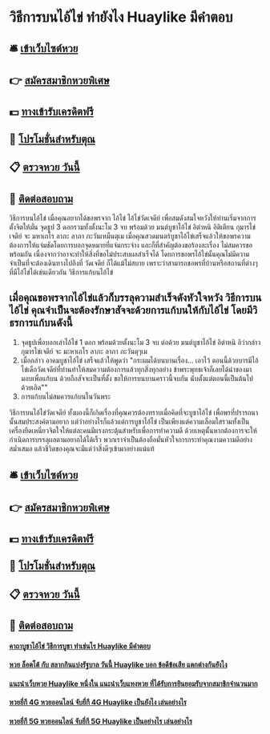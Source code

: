 # วิธีการบนไอ้ไข่ ทำยังไง Huaylike มีคำตอบ

## 🛎 [เข้าเว็บไซต์หวย](https://bit.ly/3BJo5UR)
## 👉 [สมัครสมาชิกหวยพิเศษ](https://bit.ly/3BJo5UR)
## 💵 [ทางเข้ารับเครดิตฟรี](https://bit.ly/3Dto3BX)
## 👑 [โปรโมชั่นสำหรับตุณ](https://bit.ly/3Dto3BX)
## 📋 [ตรวจหวย วันนี้](https://bit.ly/3Dto3BX)
## 📱 [ติดต่อสอบถาม](https://bit.ly/3Dto3BX)

วิธีการบนไอ้ไข่ เมื่อคุณอยากได้ขอพรจาก ไอ้ไข่ ไอ้ไข่วัดเจดีย์ เพื่อสมดังสมใจหวังให้ท่านเริ่มจากการตั้งจิตให้มั่น จุดธูป 3 ดอกรวมทั้งตั้งนะโม 3 จบ พร้อมด้วย มนต์บูชาไอ้ไข่ อิตำหนิ อิติเตียน กุมารไข่เจดีย์ จะ มหาเถโร ลาภะ ลาภา ภะวันเหม็นตุเม เมื่อคุณสวดมนตร์บูชาไอ้ไข่เสร็จแล้วให้ขอพรความต้องการให้แจ่มชัดโดยการบอกจุดหมายที่แจ่มกระจ่าง และก็ที่สำคัญต้องขอร้องละเรื่อง ไม่สมควรขอพร้อมกัน เนื่องจากว่าอาจะทำให้สิ่งที่ขอไม่ประสบผลสำเร็จได้ โดยการขอพรไอ้ไข่นั้นคุณไม่มีความจำเป็นที่จะต้องเดินทางไปถึงที่ วัดเจดีย์ ก็ได้แม้ไม่สบาย เพราะว่าสามารถขอพรที่บ้านหรือสถานที่ต่างๆที่มีไอ้ไข่ได้เช่นเดียวกัน
วิธีการแก้บนไอ้ไข่

## เมื่อคุณขอพรจากไอ้ไข่แล้วก็บรรลุความสำเร็จดังหัวใจหวัง วิธีการบนไอ้ไข่ คุณจำเป็นจะต้องรักษาสัจจะด้วยการแก้บนให้กับไอ้ไข่ โดยมีวิธรการแก้บนดังนี้
1. จุดธูปเพื่อบอกเล่าไอ้ไข่ 1 ดอก พร้อมด้วยตั้งนะโม 3 จบ ต่อด้วย มนต์บูชาไอ้ไข่ อิตำหนิ อิว่ากล่าว กุมารไข่เจดีย์ จะ มะหาเถโร ลาภะ ลาภา ภะวันตุๆเม
2. เมื่อกล่าว อาคมบูชาไอ้ไข่ เสร็จแล้วให้พูดว่า "กระผมได้บนบานเรื่อง… เอาไว้ ตอนนี้ด้วยบารมีไอ้ไข่เด็กวัดเจดีย์ที่ท่านทำให้สมความต้องการแล้วทุกสิ่งทุกอย่าง ข้าพระพุทธเจ้าก็เลยได้นำของมามอบเพื่อแก้บน ด้วยถือสัจจะเป็นที่ตั้ง ขอให้การบนบานคราวนี้จบกัน นับตั้งแต่ตอนนี้เป็นต้นไปด้วยเถิด""
3. การแก้บนไม่สมควรแก้บนในวันพระ

วิธีการบนไอ้ไข่วัดเจดีย์ ทั้งผองนี้ก็เกิดเรื่องที่คุณควรต้องทราบเมื่อคิดที่จะบูชาไอ้ไข่ เพื่อพรที่ปรารถนานั้นสมประสงค์ตามอยาก แต่ว่าอย่างไรก็แล้วแต่การบูชาไอ้ไข่ เป็นเพียงแต่ความเลื่อมใสรวมทั้งเป็นเครื่องยึดเหนี่ยวจิตใจให้แต่ละคนมีแรงกระตุ้นสำหรับเพื่อการทำความดี ด้วยเหตุนั้นหากต้องการจะให้กำเนิดการบรรลุผลตามอยากได้ได้เร็ว พวกเราจำเป็นต้องถือมั่นหัวใจการกระทำคุณงามความดีอย่างสม่ำเสมอ แล้วชีวิตของคุณจะมีแต่ว่าสิ่งดีๆเข้ามาอย่างแน่แท้


## 🛎 [เข้าเว็บไซต์หวย](https://bit.ly/3BJo5UR)
## 👉 [สมัครสมาชิกหวยพิเศษ](https://bit.ly/3BJo5UR)
## 💵 [ทางเข้ารับเครดิตฟรี](https://bit.ly/3Dto3BX)
## 👑 [โปรโมชั่นสำหรับตุณ](https://bit.ly/3Dto3BX)
## 📋 [ตรวจหวย วันนี้](https://bit.ly/3Dto3BX)
## 📱 [ติดต่อสอบถาม](https://bit.ly/3Dto3BX)

#### [คาถาบูชาไอ้ไข่ วิธีการบูชา ทำเช่นไร Huaylike มีคำตอบ](https://atom.io/themes/คาถาบูชาไอ้ไข่%20วิธีการบูชา%20ทำเช่นไร%20Huaylike%20มีคำตอบ)
#### [หวย ล็อตโต้ กับ สลากกินแบ่งรัฐบาล วันนี้ Huaylike บอก ข้อดีข้อเสีย แตกต่างกันยังไง](https://atom.io/themes/หวย%20ล็อตโต้%20กับ%20สลากกินแบ่งรัฐบาล%20วันนี้%20Huaylike%20บอก%20ข้อดีข้อเสีย%20แตกต่างกันยังไง)
#### [แนะนำเว็บหวย Huaylike หนึ่งใน แนะนำเว็บแทงหวย ที่ได้รับการยินยอมรับจากสมาชิกจำนวนมาก](https://atom.io/themes/แนะนำเว็บหวย%20Huaylike%20หนึ่งใน%20แนะนำเว็บแทงหวย%20ที่ได้รับการยินยอมรับจากสมาชิกจำนวนมาก)
#### [หวยยี่กี 4G หวยออนไลน์ จับยี่กี 4G Huaylike เป็นยังไง เล่นอย่างไร](https://atom.io/themes/หวยยี่กี%204G%20หวยออนไลน์%20จับยี่กี%204G%20Huaylike%20เป็นยังไง%20เล่นอย่างไร)
#### [หวยยี่กี 5G หวยออนไลน์ จับยี่กี 5G Huaylike เป็นอย่างไร เล่นอย่างไร](https://atom.io/themes/หวยยี่กี%205G%20หวยออนไลน์%20จับยี่กี%205G%20Huaylike%20เป็นอย่างไร%20เล่นอย่างไร)